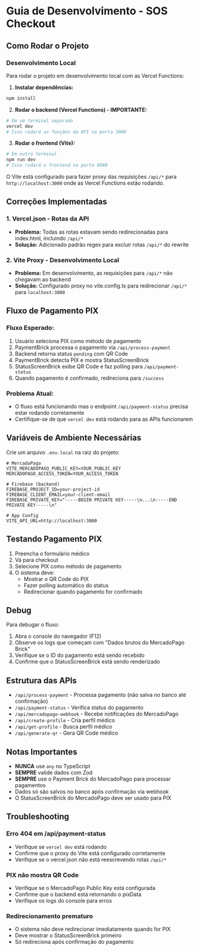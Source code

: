 # Guia de Desenvolvimento - SOS Checkout

## Como Rodar o Projeto

### Desenvolvimento Local

Para rodar o projeto em desenvolvimento local com as Vercel Functions:

1. **Instalar dependências:**
```bash
npm install
```

2. **Rodar o backend (Vercel Functions) - IMPORTANTE:**
```bash
# Em um terminal separado
vercel dev
# Isso rodará as funções da API na porta 3000
```

3. **Rodar o frontend (Vite):**
```bash
# Em outro terminal
npm run dev
# Isso rodará o frontend na porta 8080
```

O Vite está configurado para fazer proxy das requisições `/api/*` para `http://localhost:3000` onde as Vercel Functions estão rodando.

## Correções Implementadas

### 1. Vercel.json - Rotas da API
- **Problema:** Todas as rotas estavam sendo redirecionadas para index.html, incluindo `/api/*`
- **Solução:** Adicionado padrão regex para excluir rotas `/api/*` do rewrite

### 2. Vite Proxy - Desenvolvimento Local
- **Problema:** Em desenvolvimento, as requisições para `/api/*` não chegavam ao backend
- **Solução:** Configurado proxy no vite.config.ts para redirecionar `/api/*` para `localhost:3000`

## Fluxo de Pagamento PIX

### Fluxo Esperado:
1. Usuário seleciona PIX como método de pagamento
2. PaymentBrick processa o pagamento via `/api/process-payment`
3. Backend retorna status `pending` com QR Code
4. PaymentBrick detecta PIX e mostra StatusScreenBrick
5. StatusScreenBrick exibe QR Code e faz polling para `/api/payment-status`
6. Quando pagamento é confirmado, redireciona para `/success`

### Problema Atual:
- O fluxo está funcionando mas o endpoint `/api/payment-status` precisa estar rodando corretamente
- Certifique-se de que `vercel dev` está rodando para as APIs funcionarem

## Variáveis de Ambiente Necessárias

Crie um arquivo `.env.local` na raiz do projeto:

```env
# MercadoPago
VITE_MERCADOPAGO_PUBLIC_KEY=YOUR_PUBLIC_KEY
MERCADOPAGO_ACCESS_TOKEN=YOUR_ACCESS_TOKEN

# Firebase (backend)
FIREBASE_PROJECT_ID=your-project-id
FIREBASE_CLIENT_EMAIL=your-client-email
FIREBASE_PRIVATE_KEY="-----BEGIN PRIVATE KEY-----\n...\n-----END PRIVATE KEY-----\n"

# App Config
VITE_API_URL=http://localhost:3000
```

## Testando Pagamento PIX

1. Preencha o formulário médico
2. Vá para checkout
3. Selecione PIX como método de pagamento
4. O sistema deve:
   - Mostrar o QR Code do PIX
   - Fazer polling automático do status
   - Redirecionar quando pagamento for confirmado

## Debug

Para debugar o fluxo:
1. Abra o console do navegador (F12)
2. Observe os logs que começam com "Dados brutos do MercadoPago Brick"
3. Verifique se o ID do pagamento está sendo recebido
4. Confirme que o StatusScreenBrick está sendo renderizado

## Estrutura das APIs

- `/api/process-payment` - Processa pagamento (não salva no banco até confirmação)
- `/api/payment-status` - Verifica status do pagamento
- `/api/mercadopago-webhook` - Recebe notificações do MercadoPago
- `/api/create-profile` - Cria perfil médico
- `/api/get-profile` - Busca perfil médico
- `/api/generate-qr` - Gera QR Code médico

## Notas Importantes

- **NUNCA** use `any` no TypeScript
- **SEMPRE** valide dados com Zod
- **SEMPRE** use o Payment Brick do MercadoPago para processar pagamentos
- Dados só são salvos no banco após confirmação via webhook
- O StatusScreenBrick do MercadoPago deve ser usado para PIX

## Troubleshooting

### Erro 404 em /api/payment-status
- Verifique se `vercel dev` está rodando
- Confirme que o proxy do Vite está configurado corretamente
- Verifique se o vercel.json não está reescrevendo rotas `/api/*`

### PIX não mostra QR Code
- Verifique se o MercadoPago Public Key está configurada
- Confirme que o backend está retornando o pixData
- Verifique os logs do console para erros

### Redirecionamento prematuro
- O sistema não deve redirecionar imediatamente quando for PIX
- Deve mostrar o StatusScreenBrick primeiro
- Só redireciona após confirmação do pagamento